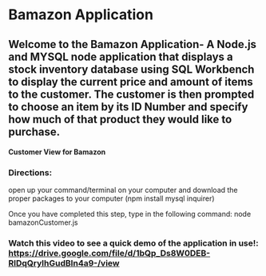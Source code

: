 # Bamazon Application

## Welcome to the Bamazon Application- A Node.js and MYSQL node application that displays a stock inventory database using SQL Workbench to display the current price and amount of items to the customer. The customer is then prompted to choose an item by its ID Number and specify how much of that product they would like to purchase. 

#### Customer View for Bamazon

### Directions:
open up your command/terminal on your computer and download the proper packages to your computer (npm install mysql inquirer)

Once you have completed this step, type in the following command: node bamazonCustomer.js

### Watch this video to see a quick demo of the application in use!: https://drive.google.com/file/d/1bQp_Ds8W0DEB-RlDqQrylhGudBln4a9-/view

